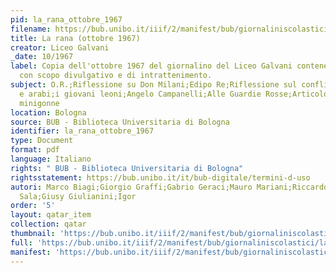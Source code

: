 ```yaml
---
pid: la_rana_ottobre_1967
filename: https://bub.unibo.it/iiif/2/manifest/bub/giornaliniscolastici/larana/jpg/1967.json
title: La rana (ottobre 1967)
creator: Liceo Galvani
_date: 10/1967
label: Copia dell'ottobre 1967 del giornalino del Liceo Galvani contenente nove articoli
  con scopo divulgativo e di intrattenimento.
subject: O.R.;Riflessione su Don Milani;Edipo Re;Riflessione sul conflitto tra israeliani
  e arabi;i giovani leoni;Angelo Campanelli;Alle Guardie Rosse;Articolo satirico sulle
  minigonne
location: Bologna
source: BUB - Biblioteca Universitaria di Bologna
identifier: la_rana_ottobre_1967
type: Document
format: pdf
language: Italiano
rights: " BUB - Biblioteca Universitaria di Bologna"
rightsstatement: https://bub.unibo.it/it/bub-digitale/termini-d-uso
autori: Marco Biagi;Giorgio Graffi;Gabrio Geraci;Mauro Mariani;Riccardo Vattuone;Rita
  Sala;Giusy Giulianini;Igor
order: '5'
layout: qatar_item
collection: qatar
thumbnail: 'https://bub.unibo.it/iiif/2/manifest/bub/giornaliniscolastici/larana/jpg/1967.json'
full: 'https://bub.unibo.it/iiif/2/manifest/bub/giornaliniscolastici/larana/jpg/1967.json'
manifest: 'https://bub.unibo.it/iiif/2/manifest/bub/giornaliniscolastici/larana/jpg/1967.json'
---
```

